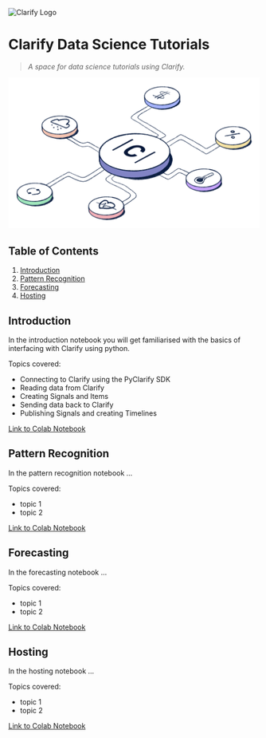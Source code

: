 ![Clarify Logo](https://global-uploads.webflow.com/5e81e464dad44d3a9a32d1f4/5ed10fc3f1ff8467f4466786_logo.svg)

# Clarify Data Science Tutorials

> _A space for data science tutorials using Clarify._

![doodle](media/light-3.png)

## Table of Contents

1. [Introduction](#intro)
2. [Pattern Recognition](#pattern)
3. [Forecasting](#forecasting)
4. [Hosting](#hosting)

<a name="intro"></a>

## Introduction

In the introduction notebook you will get familiarised with the basics of interfacing with Clarify using python.

Topics covered:

- Connecting to Clarify using the PyClarify SDK
- Reading data from Clarify
- Creating Signals and Items
- Sending data back to Clarify
- Publishing Signals and creating Timelines

[Link to Colab Notebook](https://colab.research.google.com/github/searis/data-science-tutorials/blob/main/tutorials/Introduction.ipynb)

<a name="pattern"></a>

## Pattern Recognition

In the pattern recognition notebook ...

Topics covered:

- topic 1
- topic 2

[Link to Colab Notebook](https://colab.research.google.com/github/searis/data-science-tutorials/blob/pattern_recognition/tutorials/pattern_recognition/pattern_recognition.ipynb)

<a name="forecasting"></a>

## Forecasting

In the forecasting notebook ...

Topics covered:

- topic 1
- topic 2

[Link to Colab Notebook](https://colab.research.google.com/github/searis/data-science-tutorials/blob/main/tutorials/forecast.ipynb)

<a name="hosting"></a>

## Hosting

In the hosting notebook ...

Topics covered:

- topic 1
- topic 2

[Link to Colab Notebook]()
